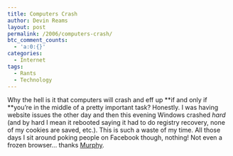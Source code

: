 ```yaml
---
title: Computers Crash
author: Devin Reams
layout: post
permalink: /2006/computers-crash/
btc_comment_counts:
  - 'a:0:{}'
categories:
  - Internet
tags:
  - Rants
  - Technology
---
```

Why the hell is it that computers will crash and eff up **if and only if **you&#8217;re in the middle of a pretty important task? Honestly. I was having website issues the other day and then this evening Windows crashed *hard* (and by hard I mean it rebooted saying it had to do registry recovery, none of my cookies are saved, etc.). This is such a waste of my time. All those days I sit around poking people on Facebook though, nothing! Not even a frozen browser&#8230; thanks [Murphy][1].

 [1]: http://www.murphys-laws.com/